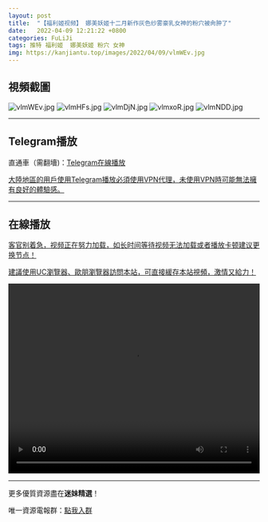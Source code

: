 ```yaml
---
layout: post
title:  "【福利姬视频】 娜美妖姬十二月新作灰色纱雾豪乳女神的粉穴被肏肿了"
date:   2022-04-09 12:21:22 +0800
categories: FuLiJi
tags: 推特 福利姬  娜美妖姬 粉穴 女神
img: https://kanjiantu.top/images/2022/04/09/vlmWEv.jpg
---
```



## 視頻截圖

![vlmWEv.jpg](https://kanjiantu.top/images/2022/04/09/vlmWEv.jpg)
![vlmHFs.jpg](https://kanjiantu.top/images/2022/04/09/vlmHFs.jpg)
![vlmDjN.jpg](https://kanjiantu.top/images/2022/04/09/vlmDjN.jpg)
![vlmxoR.jpg](https://kanjiantu.top/images/2022/04/09/vlmxoR.jpg)
![vlmNDD.jpg](https://kanjiantu.top/images/2022/04/09/vlmNDD.jpg)

* * *
## Telegram播放

直通車（需翻墻)：[Telegram在線播放](https://t.me/mimeijingxuan/544)

<u>大陸地區的用戶使用Telegram播放必須使用VPN代理，未使用VPN時可能無法擁有良好的體驗感。</u> 
* * *
## 在線播放
<u>客官别着急，视频正在努力加载，如长时间等待视频无法加载或者播放卡顿建议更换节点！</u>

<u>建議使用UC瀏覽器、歐朋瀏覽器訪問本站，可直接緩存本站視頻，激情又給力！</u>
<center><video src="https://cdn.publer.io/uploads/videos/624c3e8fdb27970eb8dc5f31/c9c7f528576134163d8a136d951d5900.mp4" width="100%" height="380px" controls="controls"></video></center>

* * *
更多優質資源盡在**迷妹精選**！

唯一資源電報群：[點我入群](https://t.me/mimeijingxuan)


